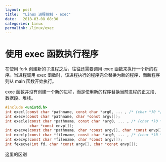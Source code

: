 ```yaml
---
layout: post
title:  "Linux 进程控制 - exec"
date:   2018-03-08 08:30
categories: Linux
permalink: /linux/exec
---
```


# 使用 exec 函数执行程序

在使用 fork 创建新的子进程之后，往往还需要调用 exec 函数来执行一个新的程序。当进程调用 exec 函数时，该进程执行的程序完全替换为新的程序，而新程序则从 main 函数开始执行。

exec 函数并没有创建一个新的进程，而是使用新的程序替换当前进程的正文段、数据段、堆栈。

```c
#include <unistd.h>
int execl(const char *pathname, const char *arg0, ... , /* (char *)0 */);
int execv(const char *pathname, char *const argv[]);
int execle(const char *pathname, const char *arg0, ... , /* (char *)0 */,
           char *const envp[]);
int execve(const char *pathname, char *const argv[], char *const envp[]);
int execlp(const char *filename, const char *arg0, ... , /* (char *)0 */);
int execvp(const char *filename, char *const argv[]);
int fexecve(int fd, char *const argv[], char *const envp[]);
```

这里的区别